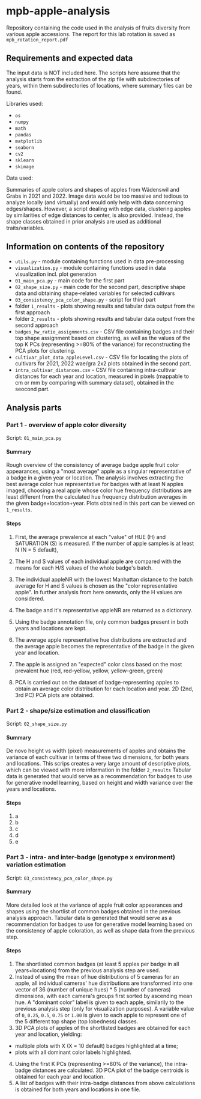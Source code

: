 # mpb-apple-analysis
Repository containing the code used in the analysis of fruits diversity from various apple accessions.
The report for this lab rotation is saved as `mpb_rotation_report.pdf`

## Requirements and expected data

The input data is NOT included here. The scripts here assume that the analysis starts from the extraction of the zip file with subdirectories of years, within them subdirectories of locations, where summary files can be found.

Libraries used:
* `os`
* `numpy`
* `math`
* `pandas`
* `matplotlib`
* `seaborn`
* `cv2`
* `sklearn`
* `skimage`

Data used:

Summaries of apple colors and shapes of apples from Wädenswil and Grabs in 2021 and 2022. 
Image data would be too massive and tedious to analyze locally (and virtually) and would only help with data concerning edges/shapes. However, a script dealing with edge data, clustering apples by similarities of edge distances to center, is also provided. Instead, the shape classes obtained in prior analysis are used as additional traits/variables.


## Information on contents of the repository

* `utils.py` - module containing functions used in data pre-processing
* `visualization.py` - module containing functions used in data visualization incl. plot generation
* `01_main_pca.py` - main code for the first part
* `02_shape_size.py` - main code for the second part, descriptive shape data and obtaining shape-related variables for selected cultivars
* `03_consistency_pca_color_shape.py` - script for third part
* folder `1_results` - plots showing results and tabular data output from the first approach
* folder `2_results` - plots showing results and tabular data output from the second approach
* `badges_hw_ratio_assignments.csv` - CSV file containing badges and their top shape assignment based on clustering, as well as the values of the top K PCs (representing >=80% of the variance) for reconstructing the PCA plots for clustering.
* `cultivar_plot_data_appleLevel.csv` - CSV file for locating the plots of cultivars for 2021, 2022 wae/gra 2x2 plots obtained in the second part.
* `intra_cultivar_distances.csv` - CSV file containing intra-cultivar distances for each year and location, measured in pixels (mappable to cm or mm by comparing with summary dataset), obtained in the seocond part.

## Analysis parts

### Part 1 - overview of apple color diversity

Script: `01_main_pca.py`

#### Summary

Rough overview of the consistency of average badge apple fruit color appearances, using a "most average" apple as a singular representative of a badge in a given year or location. The analysis involves extracting the best average color hue representative for badges with at least N apples imaged, choosing a real apple whose color hue frequency distributions are least different from the calculated hue frequency distribution averages in the given badge+location+year.
Plots obtained in this part can be viewed on `1_results`.

#### Steps
1. First, the average prevalence at each "value" of HUE (H) and SATURATION (S) is measured. If the number of apple samples is at least N (N = 5 default),

  2. The H and S values of each individual apple are compared with the means for each H/S values of the whole badge's batch.
  3. The individual appleNR with the lowest Manhattan distance to the batch average for H and S values is chosen as the "color representative apple". In further analysis from here onwards, only the H values are considered.
  4. The badge and it's representative appleNR are returned as a dictionary.   
5. Using the badge annotation file, only common badges present in both years and locations are kept.
6. The average apple representative hue distributions are extracted and the average apple becomes the representative of the badge in the given year and location.
7. The apple is assigned an "expected" color class based on the most prevalent hue (red, red-yellow, yellow, yellow-green, green)
8. PCA is carried out on the dataset of badge-representing apples to obtain an average color distribution for each location and year. 2D (2nd, 3rd PC) PCA plots are obtained.

### Part 2 - shape/size estimation and classification 

Script: `02_shape_size.py` 

#### Summary

De novo height vs width (pixel) measurements of apples and obtains the variance of each cultivar in terms of these two dimensions, for both years and locations. This scrips creates a very large amount of descriptive plots, which can be viewed with more information in the folder `2_results` Tabular data is generated that would serve as a recommendation for badges to use for generative model learning, based on height and width variance over the years and locations.

#### Steps

1. a
2. b
3. c
4. d
5. e

### Part 3 - intra- and inter-badge (genotype x environment) variation estimation

Script: `03_consistency_pca_color_shape.py`

#### Summary

More detailed look at the variance of apple fruit color appearances and shapes using the shortlist of common badges obtained in the previous analysis approach. Tabular data is generated that would serve as a recommendation for badges to use for generative model learning based on the consistency of apple coloration, as well as shape data from the previous step.

#### Steps

1. The shortlisted common badges (at least 5 apples per badge in all years+locations) from the previous analysis step are used.
2. Instead of using the mean of hue distributions of 5 cameras for an apple, all individual cameras' hue distributions are transformed into one vector of 36 (number of unique hues) * 5 (number of cameras) dimensions, with each camera's groups first sorted by ascending mean hue. A "dominant color" label is given to each apple, similarily to the previous analysis step (only for visualization purposes). A variable value of `0`, `0.25`, `0.5`, `0.75` or `1.00` is given to each apple to represent one of the 5 different top shape (top lobedness) classes.
3. 3D PCA plots of apples of the shortlisted badges are obtained for each year and location, yielding:
  * multiple plots with X (X = 10 default) badges highlighted at a time;
  * plots with all dominant color labels highlighted. 
4. Using the first K PCs (representing >=80% of the variance), the intra-badge distances are calculated. 3D PCA plot of the badge centroids is obtained for each year and location. 
5. A list of badges with their intra-badge distances from above calculations is obtained for both years and locations in one file.
